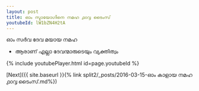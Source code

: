 ```yaml
---
layout: post
title: ഓം സ്ടായോഗിനെ നമഹ ൧൦൮ ടൈംസ്
youtubeId: lW1bZN4H2tA
---
```

 
 
 ഓം സർവ ദേവ മയായ നമഹ 
 
 -  ആരാണ് എല്ലാ ദേവന്മാരുടെയും വ്യക്തിത്വം 
 
  
 
  
 
 
 
 
 
 


{% include youtubePlayer.html id=page.youtubeId %}
 
[Next]({{ site.baseurl }}{% link  split2/_posts/2016-03-15-ഓം കാളായ നമഹ ൧൦൮ ടൈംസ്.md%})
 

